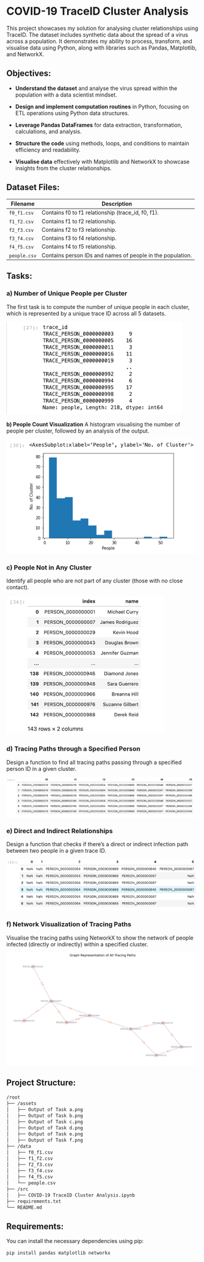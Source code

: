 # COVID-19 TraceID Cluster Analysis

This project showcases my solution for analysing cluster relationships using TraceID. The dataset includes synthetic data about the spread of a virus across a population. It demonstrates my ability to process, transform, and visualise data using Python, along with libraries such as Pandas, Matplotlib, and NetworkX.

 
## Objectives:
- **Understand the dataset** and analyse the virus spread within the population with a data scientist mindset.

- **Design and implement computation routines** in Python, focusing on ETL operations using Python data structures.

- **Leverage Pandas DataFrames** for data extraction, transformation, calculations, and analysis.

- **Structure the code** using methods, loops, and conditions to maintain efficiency and readability.

- **Visualise data** effectively with Matplotlib and NetworkX to showcase insights from the cluster relationships.

 
## Dataset Files:

| **Filename**       | **Description**                                                  |
|--------------------|------------------------------------------------------------------|
| `f0_f1.csv`        | Contains f0 to f1 relationship (trace_id, f0, f1).               |
| `f1_f2.csv`        | Contains f1 to f2 relationship.                                  |
| `f2_f3.csv`        | Contains f2 to f3 relationship.                                  |
| `f3_f4.csv`        | Contains f3 to f4 relationship.                                  |
| `f4_f5.csv`        | Contains f4 to f5 relationship.                                  |
| `people.csv`       | Contains person IDs and names of people in the population.       |

 
## Tasks:

### a) Number of Unique People per Cluster
The first task is to compute the number of unique people in each cluster, which is represented by a unique trace ID across all 5 datasets.

![Output of Task a](assets/Output%20of%20Task%20a.png)


**b) People Count Visualization**
A histogram visualising the number of people per cluster, followed by an analysis of the output.

![Output of Task b](assets/Output%20of%20Task%20b.png)


### c) People Not in Any Cluster
Identify all people who are not part of any cluster (those with no close contact).

![Output of Task c](assets/Output%20of%20Task%20c.png)


### d) Tracing Paths through a Specified Person
Design a function to find all tracing paths passing through a specified person ID in a given cluster.

![Output of Task d](assets/Output%20of%20Task%20d.png)


### e) Direct and Indirect Relationships
Design a function that checks if there’s a direct or indirect infection path between two people in a given trace ID.

![Output of Task e](assets/Output%20of%20Task%20e.png)


### f) Network Visualization of Tracing Paths
Visualise the tracing paths using NetworkX to show the network of people infected (directly or indirectly) within a specified cluster.

![Output of Task f](assets/Output%20of%20Task%20f.png)


 
## Project Structure:
```
/root
├── /assets
│   ├── Output of Task a.png
│   ├── Output of Task b.png
│   ├── Output of Task c.png
│   ├── Output of Task d.png
│   ├── Output of Task e.png
│   ├── Output of Task f.png
├── /data
│   ├── f0_f1.csv
│   ├── f1_f2.csv
│   ├── f2_f3.csv
│   ├── f3_f4.csv
│   ├── f4_f5.csv
│   └── people.csv
├── /src
│   ├── COVID-19 TraceID Cluster Analysis.ipynb
├── requirements.txt
└── README.md
```

   
## Requirements:
You can install the necessary dependencies using pip:
```bash
pip install pandas matplotlib networkx
```

 
